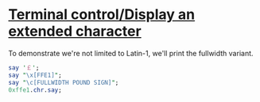 [1]: https://rosettacode.org/wiki/Terminal_control/Display_an_extended_character

# [Terminal control/Display an extended character][1]


To demonstrate we're not limited to Latin-1, we'll print the fullwidth variant.

```perl
say '￡';
say "\x[FFE1]";
say "\c[FULLWIDTH POUND SIGN]";
0xffe1.chr.say;
```
